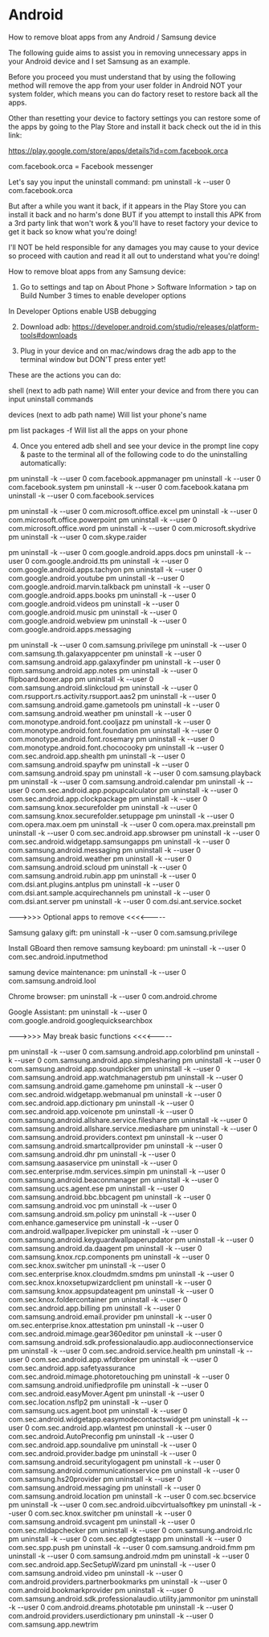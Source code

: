 # Android
How to remove bloat apps from any Android / Samsung device

The following guide aims to assist you in removing unnecessary apps in your Android device and I set Samsung as an example.

Before you proceed you must understand that by using the following method will remove the app from your user folder in Android NOT your system folder, which means you can do factory reset to restore back all the apps.

Other than resetting your device to factory settings you can restore some of the apps by going to the Play Store and install it back check out the id in this link:

https://play.google.com/store/apps/details?id=com.facebook.orca

com.facebook.orca = Facebook messenger

Let's say you input the uninstall command:
pm uninstall -k --user 0 com.facebook.orca

But after a while you want it back, if it appears in the Play Store you can install it back and no harm's done BUT if you attempt to install this APK from a 3rd party link that won't work & you'll have to reset factory your device to get it back so know what you're doing!

I'll NOT be held responsible for any damages you may cause to your device so proceed with caution and read it all out to understand what you're doing!

How to remove bloat apps from any Samsung device:

1. Go to settings and tap on About Phone > Software Information > tap on Build Number 3 times to enable developer options 

In Developer Options enable USB debugging

2. Download adb:
https://developer.android.com/studio/releases/platform-tools#downloads

3. Plug in your device and on mac/windows drag the adb app to the terminal window but DON'T press enter yet!

These are the actions you can do:

shell (next to adb path name) 
Will enter your device and from there you can input uninstall commands

devices (next to adb path name) 
Will list your phone's name

pm list packages -f
Will list all the apps on your phone

4. Once you entered adb shell and see your device in the prompt line copy & paste to the terminal all of the following code to do the uninstalling automatically:

pm uninstall -k --user 0 com.facebook.appmanager
pm uninstall -k --user 0 com.facebook.system
pm uninstall -k --user 0 com.facebook.katana
pm uninstall -k --user 0 com.facebook.services

pm uninstall -k --user 0 com.microsoft.office.excel
pm uninstall -k --user 0 com.microsoft.office.powerpoint
pm uninstall -k --user 0 com.microsoft.office.word
pm uninstall -k --user 0 com.microsoft.skydrive
pm uninstall -k --user 0 com.skype.raider

pm uninstall -k --user 0 com.google.android.apps.docs
pm uninstall -k --user 0 com.google.android.tts
pm uninstall -k --user 0 com.google.android.apps.tachyon
pm uninstall -k --user 0 com.google.android.youtube
pm uninstall -k --user 0 com.google.android.marvin.talkback
pm uninstall -k --user 0 com.google.android.apps.books
pm uninstall -k --user 0 com.google.android.videos
pm uninstall -k --user 0 com.google.android.music
pm uninstall -k --user 0 com.google.android.webview
pm uninstall -k --user 0 com.google.android.apps.messaging

pm uninstall -k --user 0 com.samsung.privilege
pm uninstall -k --user 0 com.samsung.th.galaxyappcenter
pm uninstall -k --user 0 com.samsung.android.app.galaxyfinder
pm uninstall -k --user 0 com.samsung.android.app.notes
pm uninstall -k --user 0 flipboard.boxer.app
pm uninstall -k --user 0 com.samsung.android.slinkcloud
pm uninstall -k --user 0 com.rsupport.rs.activity.rsupport.aas2
pm uninstall -k --user 0 com.samsung.android.game.gametools
pm uninstall -k --user 0 com.samsung.android.weather
pm uninstall -k --user 0 com.monotype.android.font.cooljazz
pm uninstall -k --user 0 com.monotype.android.font.foundation
pm uninstall -k --user 0 com.monotype.android.font.rosemary
pm uninstall -k --user 0 com.monotype.android.font.chococooky
pm uninstall -k --user 0 com.sec.android.app.shealth
pm uninstall -k --user 0 com.samsung.android.spayfw
pm uninstall -k --user 0 com.samsung.android.spay
pm uninstall -k --user 0 com.samsung.playback
pm uninstall -k --user 0 com.samsung.android.calendar
pm uninstall -k --user 0 com.sec.android.app.popupcalculator
pm uninstall -k --user 0 com.sec.android.app.clockpackage
pm uninstall -k --user 0 com.samsung.knox.securefolder
pm uninstall -k --user 0 com.samsung.knox.securefolder.setuppage
pm uninstall -k --user 0 com.opera.max.oem
pm uninstall -k --user 0 com.opera.max.preinstall
pm uninstall -k --user 0 com.sec.android.app.sbrowser
pm uninstall -k --user 0 com.sec.android.widgetapp.samsungapps
pm uninstall -k --user 0 com.samsung.android.messaging
pm uninstall -k --user 0 com.samsung.android.weather
pm uninstall -k --user 0 com.samsung.android.scloud
pm uninstall -k --user 0 com.samsung.android.rubin.app
pm uninstall -k --user 0 com.dsi.ant.plugins.antplus
pm uninstall -k --user 0 com.dsi.ant.sample.acquirechannels
pm uninstall -k --user 0 com.dsi.ant.server
pm uninstall -k --user 0 com.dsi.ant.service.socket


--->>>> Optional apps to remove <<<<-----


Samsung galaxy gift:
pm uninstall -k --user 0 com.samsung.privilege

Install GBoard then remove samsung keyboard:
pm uninstall -k --user 0 com.sec.android.inputmethod

samung device maintenance:
pm uninstall -k --user 0  com.samsung.android.lool

Chrome browser:
pm uninstall -k --user 0 com.android.chrome

Google Assistant:
pm uninstall -k --user 0 com.google.android.googlequicksearchbox



--->>>> May break basic functions <<<<-----


pm uninstall -k --user 0 com.samsung.android.app.colorblind
pm uninstall -k --user 0 com.samsung.android.app.simplesharing
pm uninstall -k --user 0 com.samsung.android.app.soundpicker
pm uninstall -k --user 0 com.samsung.android.app.watchmanagerstub
pm uninstall -k --user 0 com.samsung.android.game.gamehome
pm uninstall -k --user 0 com.sec.android.widgetapp.webmanual
pm uninstall -k --user 0 com.sec.android.app.dictionary
pm uninstall -k --user 0 com.sec.android.app.voicenote
pm uninstall -k --user 0 com.samsung.android.allshare.service.fileshare
pm uninstall -k --user 0 com.samsung.android.allshare.service.mediashare
pm uninstall -k --user 0 com.samsung.android.providers.context
pm uninstall -k --user 0 com.samsung.android.smartcallprovider
pm uninstall -k --user 0 com.samsung.android.dhr
pm uninstall -k --user 0 com.samsung.aasaservice
pm uninstall -k --user 0 com.sec.enterprise.mdm.services.simpin
pm uninstall -k --user 0 com.samsung.android.beaconmanager
pm uninstall -k --user 0 com.samsung.ucs.agent.ese
pm uninstall -k --user 0 com.samsung.android.bbc.bbcagent
pm uninstall -k --user 0 com.samsung.android.voc
pm uninstall -k --user 0 com.samsung.android.sm.policy
pm uninstall -k --user 0 com.enhance.gameservice
pm uninstall -k --user 0 com.android.wallpaper.livepicker
pm uninstall -k --user 0 com.samsung.android.keyguardwallpaperupdator
pm uninstall -k --user 0 com.samsung.android.da.daagent
pm uninstall -k --user 0 com.samsung.knox.rcp.components
pm uninstall -k --user 0 com.sec.knox.switcher
pm uninstall -k --user 0 com.sec.enterprise.knox.cloudmdm.smdms
pm uninstall -k --user 0 com.sec.knox.knoxsetupwizardclient
pm uninstall -k --user 0 com.samsung.knox.appsupdateagent
pm uninstall -k --user 0 com.sec.knox.foldercontainer
pm uninstall -k --user 0 com.sec.android.app.billing
pm uninstall -k --user 0 com.samsung.android.email.provider
pm uninstall -k --user 0 om.sec.enterprise.knox.attestation
pm uninstall -k --user 0 com.sec.android.mimage.gear360editor
pm uninstall -k --user 0 com.samsung.android.sdk.professionalaudio.app.audioconnectionservice
pm uninstall -k --user 0 com.sec.android.service.health
pm uninstall -k --user 0 com.sec.android.app.wfdbroker
pm uninstall -k --user 0 com.sec.android.app.safetyassurance
 com.sec.android.mimage.photoretouching
pm uninstall -k --user 0 com.samsung.android.unifiedprofile
pm uninstall -k --user 0 com.sec.android.easyMover.Agent
pm uninstall -k --user 0 com.sec.location.nsflp2
pm uninstall -k --user 0 com.samsung.ucs.agent.boot
pm uninstall -k --user 0 com.sec.android.widgetapp.easymodecontactswidget
pm uninstall -k --user 0 com.sec.android.app.wlantest
pm uninstall -k --user 0 com.sec.android.AutoPreconfig
pm uninstall -k --user 0 com.sec.android.app.soundalive
pm uninstall -k --user 0 com.sec.android.provider.badge
pm uninstall -k --user 0 com.samsung.android.securitylogagent
pm uninstall -k --user 0 com.samsung.android.communicationservice
pm uninstall -k --user 0 com.samsung.hs20provider
pm uninstall -k --user 0 com.samsung.android.messaging
pm uninstall -k --user 0 com.samsung.android.location
pm uninstall -k --user 0 com.sec.bcservice
pm uninstall -k --user 0 com.sec.android.uibcvirtualsoftkey
pm uninstall -k --user 0 com.sec.knox.switcher
pm uninstall -k --user 0 com.samsung.android.svcagent
pm uninstall -k --user 0 com.sec.mldapchecker
pm uninstall -k --user 0 com.samsung.android.rlc
pm uninstall -k --user 0 com.sec.epdgtestapp
pm uninstall -k --user 0 com.sec.spp.push
pm uninstall -k --user 0 com.samsung.android.fmm
pm uninstall -k --user 0 com.samsung.android.mdm
pm uninstall -k --user 0 com.sec.android.app.SecSetupWizard
pm uninstall -k --user 0 com.samsung.android.video
pm uninstall -k --user 0 com.android.providers.partnerbookmarks
pm uninstall -k --user 0 com.android.bookmarkprovider
pm uninstall -k --user 0 com.samsung.android.sdk.professionalaudio.utility.jammonitor
pm uninstall -k --user 0 com.android.dreams.phototable
pm uninstall -k --user 0 com.android.providers.userdictionary
pm uninstall -k --user 0 com.samsung.app.newtrim
